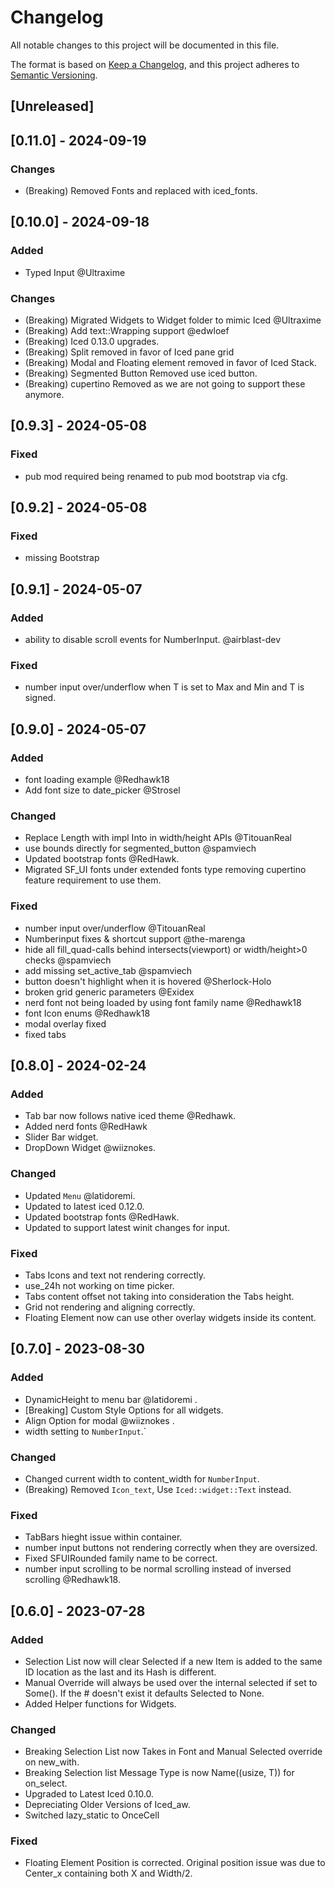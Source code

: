 # Changelog

All notable changes to this project will be documented in this file.

The format is based on [Keep a Changelog](https://keepachangelog.com/en/1.0.0/),
and this project adheres to [Semantic Versioning](https://semver.org/spec/v2.0.0.html).

## [Unreleased]

## [0.11.0] - 2024-09-19
### Changes
- (Breaking) Removed Fonts and replaced with iced_fonts.

## [0.10.0] - 2024-09-18

### Added 
- Typed Input @Ultraxime

### Changes
- (Breaking) Migrated Widgets to Widget folder to mimic Iced @Ultraxime
- (Breaking) Add text::Wrapping support @edwloef
- (Breaking) Iced 0.13.0 upgrades.
- (Breaking) Split removed in favor of Iced pane grid
- (Breaking) Modal and Floating element removed in favor of Iced Stack.
- (Breaking) Segmented Button Removed use iced button.
- (Breaking) cupertino Removed as we are not going to support these anymore.

## [0.9.3] - 2024-05-08

### Fixed

- pub mod required being renamed to pub mod bootstrap via cfg.

## [0.9.2] - 2024-05-08

### Fixed

- missing Bootstrap

## [0.9.1] - 2024-05-07

### Added

- ability to disable scroll events for NumberInput. @airblast-dev

### Fixed

- number input over/underflow when T is set to Max and Min and T is signed.

## [0.9.0] - 2024-05-07

### Added

- font loading example @Redhawk18
- Add font size to date_picker @Strosel

### Changed

- Replace Length with impl Into<Length> in width/height APIs @TitouanReal
- use bounds directly for segmented_button @spamviech
- Updated bootstrap fonts @RedHawk.
- Migrated SF_UI fonts under extended fonts type removing cupertino feature requirement to use them.

### Fixed

- number input over/underflow @TitouanReal
- Numberinput fixes & shortcut support @the-marenga
- hide all fill_quad-calls behind intersects(viewport) or width/height>0 checks @spamviech
- add missing set_active_tab @spamviech
- button doesn't highlight when it is hovered @Sherlock-Holo
- broken grid generic parameters @Exidex
- nerd font not being loaded by using font family name @Redhawk18
- font Icon enums @Redhawk18
- modal overlay fixed
- fixed tabs

## [0.8.0] - 2024-02-24

### Added

- Tab bar now follows native iced theme @Redhawk.
- Added nerd fonts @RedHawk
- Slider Bar widget.
- DropDown Widget @wiiznokes.

### Changed

- Updated `Menu` @latidoremi.
- Updated to latest iced 0.12.0.
- Updated bootstrap fonts @RedHawk.
- Updated to support latest winit changes for input.

### Fixed

- Tabs Icons and text not rendering correctly.
- use_24h not working on time picker.
- Tabs content offset not taking into consideration the Tabs height.
- Grid not rendering and aligning correctly.
- Floating Element now can use other overlay widgets inside its content.

## [0.7.0] - 2023-08-30

### Added

- DynamicHeight to menu bar @latidoremi .
- [Breaking] Custom Style Options for all widgets.
- Align Option for modal @wiiznokes .
- width setting to `NumberInput`.`

### Changed

- Changed current width to content_width for `NumberInput`.
- (Breaking) Removed `Icon_text`, Use `Iced::widget::Text` instead.

### Fixed

- TabBars hieght issue within container.
- number input buttons not rendering correctly when they are oversized.
- Fixed SFUIRounded family name to be correct.
- number input scrolling to be  normal scrolling instead of inversed scrolling @Redhawk18.

## [0.6.0] - 2023-07-28

### Added

- Selection List now will clear Selected if a new Item is added to the same ID location as the last and its Hash is different.
- Manual Override will always be used over the internal selected if set to Some(). If the # doesn't exist it defaults Selected to None.
- Added Helper functions for Widgets.

### Changed

- Breaking Selection List now Takes in Font and Manual Selected override on new_with.
- Breaking Selection list Message Type is now Name((usize, T)) for on_select.
- Upgraded to Latest Iced 0.10.0.
- Depreciating Older Versions of Iced_aw.
- Switched lazy_static to OnceCell

### Fixed

- Floating Element Position is corrected. Original position issue was due to Center_x containing both X and Width/2.
